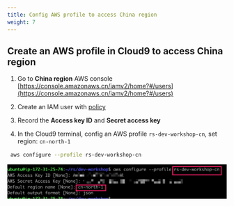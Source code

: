```yaml
---
title: Config AWS profile to access China region
weight: 7
---
```

## Create an AWS profile in Cloud9 to access China region

1. Go to **China region** AWS console [https://console.amazonaws.cn/iamv2/home?#/users](https://console.amazonaws.cn/iamv2/home?#/users)

2. Create an IAM user with [policy](https://github.com/gcr-solutions/recommender-system-dev-workshop-code/blob/main/scripts/role/gcr-rs-role.json) 

3. Record the **Access key ID** and **Secret access key**

4. In the Cloud9 terminal, config an AWS profile `rs-dev-workshop-cn`, set region: `cn-north-1`
```sh 
 aws configure --profile rs-dev-workshop-cn
```
![cn aws profile ](/images/cn-aws-profile.png)



